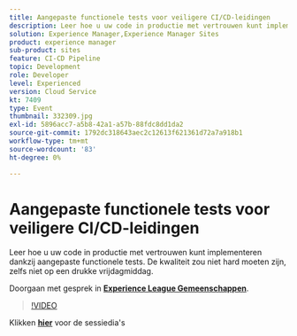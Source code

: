 ```yaml
---
title: Aangepaste functionele tests voor veiligere CI/CD-leidingen
description: Leer hoe u uw code in productie met vertrouwen kunt implementeren dankzij aangepaste functionele tests. De kwaliteit zou niet hard moeten zijn, zelfs niet op een drukke vrijdagmiddag.
solution: Experience Manager,Experience Manager Sites
product: experience manager
sub-product: sites
feature: CI-CD Pipeline
topic: Development
role: Developer
level: Experienced
version: Cloud Service
kt: 7409
type: Event
thumbnail: 332309.jpg
exl-id: 5896acc7-a5b8-42a1-a57b-88fdc8dd1da2
source-git-commit: 1792dc318643aec2c12613f621361d72a7a918b1
workflow-type: tm+mt
source-wordcount: '83'
ht-degree: 0%

---
```


# Aangepaste functionele tests voor veiligere CI/CD-leidingen

Leer hoe u uw code in productie met vertrouwen kunt implementeren dankzij aangepaste functionele tests. De kwaliteit zou niet hard moeten zijn, zelfs niet op een drukke vrijdagmiddag.

Doorgaan met gesprek in **[Experience League Gemeenschappen](https://adobe.ly/36Yd3v6)**.

>[!VIDEO](https://video.tv.adobe.com/v/332309/?quality=12&learn=on&hidetitle=true)

Klikken **[hier](/help/adobe-developers-live/assets/custom-functional-tests-cicd.pdf)** voor de sessiedia&#39;s
